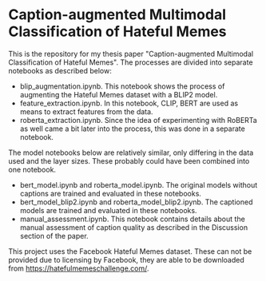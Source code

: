 # Caption-augmented Multimodal Classification of Hateful Memes

This is the repository for my thesis paper "Caption-augmented Multimodal Classification of Hateful Memes". The processes are divided into separate notebooks as described below:

- blip_augmentation.ipynb. This notebook shows the process of augmenting the Hateful Memes dataset with a BLIP2 model.
- feature_extraction.ipynb. In this notebook, CLIP, BERT are used as means to extract features from the data.
- roberta_extraction.ipynb. Since the idea of experimenting with RoBERTa as well came a bit later into the process, this was done in a separate notebook.

The model notebooks below are relatively similar, only differing in the data used and the layer sizes. These probably could have been combined into one notebook.

- bert_model.ipynb and roberta_model.ipynb. The original models without captions are trained and evaluated in these notebooks.
- bert_model_blip2.ipynb and roberta_model_blip2.ipynb. The captioned models are trained and evaluated in these notebooks.
- manual_assessment.ipynb. This notebook contains details about the manual assessment of caption quality as described in the Discussion section of the paper.

This project uses the Facebook Hateful Memes dataset. These can not be provided due to licensing by Facebook, they are able to be downloaded from https://hatefulmemeschallenge.com/.
